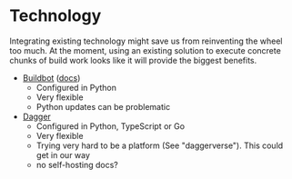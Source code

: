# Technology

Integrating existing technology might save us from reinventing the wheel too much. At the moment, using an existing solution to execute concrete chunks of build work looks like it will provide the biggest benefits.

- [Buildbot](https://buildbot.net/) ([docs](https://docs.buildbot.net/current/))
    - Configured in Python
    - Very flexible
    - Python updates can be problematic
- [Dagger](https://dagger.io/) 
    - Configured in Python, TypeScript or Go
    - Very flexible
    - Trying very hard to be a platform (See "daggerverse"). This could get in our way
    - no self-hosting docs?